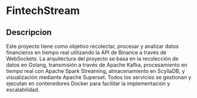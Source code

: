 # FintechStream

## Descripcion

Este proyecto tiene como objetivo recolectar, procesar y analizar datos financieros en tiempo real utilizando la API de Binance a través de WebSockets. La arquitectura del proyecto se basa en la recolección de datos en Golang, transmisión a través de Apache Kafka, procesamiento en tiempo real con Apache Spark Streaming, almacenamiento en ScyllaDB, y visualización mediante Apache Superset. Todos los servicios se gestionan y ejecutan en contenedores Docker para facilitar la implementación y escalabilidad.
